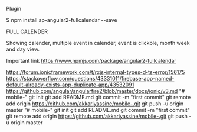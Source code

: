 Plugin

\$ npm install ap-angular2-fullcalendar --save

FULL CALENDER

Showing calender, multiple event in calender, event is clickble, month week and day view.

Important link
https://www.npmjs.com/package/angular2-fullcalendar

https://forum.ionicframework.com/t/rxjs-internal-types-d-ts-error/156175
https://stackoverflow.com/questions/43331011/firebase-app-named-default-already-exists-app-duplicate-app/43532091
https://github.com/angular/angularfire2/blob/master/docs/ionic/v3.md
"# mobile-"  git init git add README.md git commit -m "first commit" git remote add origin https://github.com/akkariyassine/mobile-.git git push -u origin master
"# mobile-"  git init git add README.md git commit -m "first commit" git remote add origin https://github.com/akkariyassine/mobile-.git git push -u origin master
